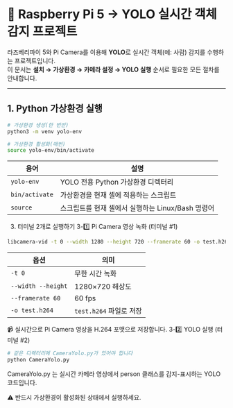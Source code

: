 # 🎯 Raspberry Pi 5 → YOLO 실시간 객체 감지 프로젝트

라즈베리파이 5와 Pi Camera를 이용해 **YOLO**로 실시간 객체(예: 사람) 감지를 수행하는 프로젝트입니다.  
이 문서는 **설치 → 가상환경 → 카메라 설정 → YOLO 실행** 순서로 필요한 모든 절차를 안내합니다.

---

## 1. Python 가상환경 실행

```bash
# 가상환경 생성(한 번만)
python3 -m venv yolo-env

# 가상환경 활성화(매번)
source yolo-env/bin/activate
```
| 용어             | 설명                               |
| -------------- | -------------------------------- |
| `yolo-env`     | YOLO 전용 Python 가상환경 디렉터리         |
| `bin/activate` | 가상환경을 현재 셸에 적용하는 스크립트            |
| `source`       | 스크립트를 현재 셸에서 실행하는 Linux/Bash 명령어 |

3. 터미널 2개로 실행하기
3-1️⃣ Pi Camera 영상 녹화 (터미널 #1)
```bash
libcamera-vid -t 0 --width 1280 --height 720 --framerate 60 -o test.h264
```
| 옵션                 | 의미                 |
| ------------------ | ------------------ |
| `-t 0`             | 무한 시간 녹화           |
| `--width --height` | 1280×720 해상도       |
| `--framerate 60`   | 60 fps             |
| `-o test.h264`     | `test.h264` 파일로 저장 |
📹 실시간으로 Pi Camera 영상을 H.264 포맷으로 저장합니다.
3-2️⃣ YOLO 실행 (터미널 #2)
```bash
# 같은 디렉터리에 CameraYolo.py가 있어야 합니다
python CameraYolo.py
```
CameraYolo.py 는 실시간 카메라 영상에서 person 클래스를 감지-표시하는 YOLO 코드입니다.

⚠️ 반드시 가상환경이 활성화된 상태에서 실행하세요.
